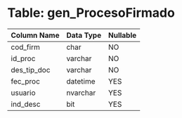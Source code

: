# Table: gen_ProcesoFirmado

| Column Name | Data Type | Nullable |
|-------------|-----------|----------|
| cod_firm | char | NO |
| id_proc | varchar | NO |
| des_tip_doc | varchar | NO |
| fec_proc | datetime | YES |
| usuario | nvarchar | YES |
| ind_desc | bit | YES |
